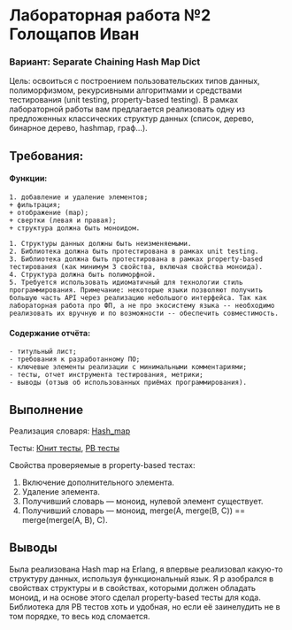 # Лабораторная работа №2 Голощапов Иван
### Вариант: Separate Chaining Hash Map Dict

Цель: освоиться с построением пользовательских типов данных, полиморфизмом, рекурсивными алгоритмами и средствами тестирования (unit testing, property-based testing). В рамках лабораторной работы вам предлагается реализовать одну из предложенных классических структур данных (список, дерево, бинарное дерево, hashmap, граф...).

## Требования:

#### Функции:
    1. добавление и удаление элементов;
    + фильтрация; 
    + отображение (map); 
    + свертки (левая и правая); 
    + структура должна быть моноидом.

    1. Структуры данных должны быть неизменяемыми.
    2. Библиотека должна быть протестирована в рамках unit testing.
    3. Библиотека должна быть протестирована в рамках property-based тестирования (как минимум 3 свойства, включая свойства моноида).
    4. Структура должна быть полиморфной.
    5. Требуется использовать идиоматичный для технологии стиль программирования. Примечание: некоторые языки позволяют получить большую часть API через реализацию небольшого интерфейса. Так как лабораторная работа про ФП, а не про экосистему языка -- необходимо реализовать их вручную и по возможности -- обеспечить совместимость.

#### Содержание отчёта:

    - титульный лист;
    - требования к разработанному ПО;
    - ключевые элементы реализации с минимальными комментариями;
    - тесты, отчет инструмента тестирования, метрики;
    - выводы (отзыв об использованных приёмах программирования).

## Выполнение

Реализация словаря:
    [Hash_map](src/hash_map.erl)


Тесты:
[Юнит тесты](test/hash_map_unit.erl), 
[PB тесты](test/hash_map_property.erl)

Свойства проверяемые в property-based тестах:
1. Включение дополнительного элемента.
2. Удаление элемента.
3. Получивший словарь — моноид, нулевой элемент существует.
4. Получивший словарь — моноид, merge(A, merge(B, C)) == merge(merge(A, B), C).

## Выводы

Была реализована Hash map на Erlang, я впервые реализовал какую-то структуру данных, используя функциональный язык. Я р азобрался в свойствах структуры и в свойствах, которыми должен обладать моноид, и на основе этого сделал property-based тесты для кода. Библиотека для PB тестов хоть и удобная, но если её заинелудить не в том порядке, то весь код сломается.

